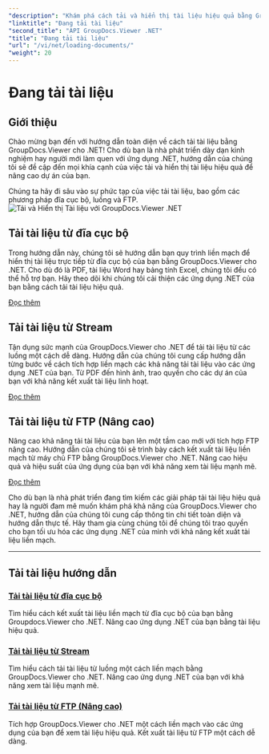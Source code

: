 ```yaml
---
"description": "Khám phá cách tải và hiển thị tài liệu hiệu quả bằng GroupDocs.Viewer .NET. Khám phá hướng dẫn tải đĩa cục bộ, luồng và FTP cho các ứng dụng .NET nâng cao."
"linktitle": "Đang tải tài liệu"
"second_title": "API GroupDocs.Viewer .NET"
"title": "Đang tải tài liệu"
"url": "/vi/net/loading-documents/"
"weight": 20
---
```


# Đang tải tài liệu

## Giới thiệu

Chào mừng bạn đến với hướng dẫn toàn diện về cách tải tài liệu bằng GroupDocs.Viewer cho .NET! Cho dù bạn là nhà phát triển dày dạn kinh nghiệm hay người mới làm quen với ứng dụng .NET, hướng dẫn của chúng tôi sẽ đề cập đến mọi khía cạnh của việc tải và hiển thị tài liệu hiệu quả để nâng cao dự án của bạn.

Chúng ta hãy đi sâu vào sự phức tạp của việc tải tài liệu, bao gồm các phương pháp đĩa cục bộ, luồng và FTP.
![Tải và Hiển thị Tài liệu với GroupDocs.Viewer .NET](/viewer/loading-documents/image.png)
## Tải tài liệu từ đĩa cục bộ

Trong hướng dẫn này, chúng tôi sẽ hướng dẫn bạn quy trình liền mạch để hiển thị tài liệu trực tiếp từ đĩa cục bộ của bạn bằng GroupDocs.Viewer cho .NET. Cho dù đó là PDF, tài liệu Word hay bảng tính Excel, chúng tôi đều có thể hỗ trợ bạn. Hãy theo dõi khi chúng tôi cải thiện các ứng dụng .NET của bạn bằng cách tải tài liệu hiệu quả.

[Đọc thêm](./loading-document-local-disk/)

## Tải tài liệu từ Stream

Tận dụng sức mạnh của GroupDocs.Viewer cho .NET để tải tài liệu từ các luồng một cách dễ dàng. Hướng dẫn của chúng tôi cung cấp hướng dẫn từng bước về cách tích hợp liền mạch các khả năng tải tài liệu vào các ứng dụng .NET của bạn. Từ PDF đến hình ảnh, trao quyền cho các dự án của bạn với khả năng kết xuất tài liệu linh hoạt.

[Đọc thêm](./loading-document-stream/)

## Tải tài liệu từ FTP (Nâng cao)

Nâng cao khả năng tải tài liệu của bạn lên một tầm cao mới với tích hợp FTP nâng cao. Hướng dẫn của chúng tôi sẽ trình bày cách kết xuất tài liệu liền mạch từ máy chủ FTP bằng GroupDocs.Viewer cho .NET. Nâng cao hiệu quả và hiệu suất của ứng dụng của bạn với khả năng xem tài liệu mạnh mẽ.

[Đọc thêm](./loading-document-ftp/)

Cho dù bạn là nhà phát triển đang tìm kiếm các giải pháp tải tài liệu hiệu quả hay là người đam mê muốn khám phá khả năng của GroupDocs.Viewer cho .NET, hướng dẫn của chúng tôi cung cấp thông tin chi tiết toàn diện và hướng dẫn thực tế. Hãy tham gia cùng chúng tôi để chúng tôi trao quyền cho bạn tối ưu hóa các ứng dụng .NET của mình với khả năng kết xuất tài liệu liền mạch.

---
## Tải tài liệu hướng dẫn
### [Tải tài liệu từ đĩa cục bộ](./loading-document-local-disk/)
Tìm hiểu cách kết xuất tài liệu liền mạch từ đĩa cục bộ của bạn bằng Groupdocs.Viewer cho .NET. Nâng cao ứng dụng .NET của bạn bằng tài liệu hiệu quả.
### [Tải tài liệu từ Stream](./loading-document-stream/)
Tìm hiểu cách tải tài liệu từ luồng một cách liền mạch bằng GroupDocs.Viewer cho .NET. Nâng cao ứng dụng .NET của bạn với khả năng xem tài liệu mạnh mẽ.
### [Tải tài liệu từ FTP (Nâng cao)](./loading-document-ftp/)
Tích hợp GroupDocs.Viewer cho .NET một cách liền mạch vào các ứng dụng của bạn để xem tài liệu hiệu quả. Kết xuất tài liệu từ FTP một cách dễ dàng.